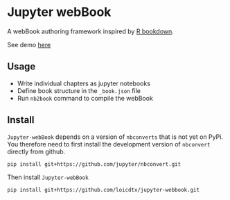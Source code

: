 # Jupyter webBook

A webBook authoring framework inspired by [R bookdown](https://github.com/rstudio/bookdown).

See demo [here](http://www.loicdutrieux.net/jupyter-webBook/intro.html)

## Usage

- Write individual chapters as jupyter notebooks
- Define book structure in the `_book.json` file
- Run `nb2book` command to compile the webBook

## Install

`Jupyter-webBook` depends on a version of `nbconverts` that is not yet on PyPi. You therefore need to first install the development version of `nbconvert` directly from github.

```sh
pip install git+https://github.com/jupyter/nbconvert.git
```

Then install `Jupyter-webBook`

```sh
pip install git+https://github.com/loicdtx/jupyter-webbook.git
```
